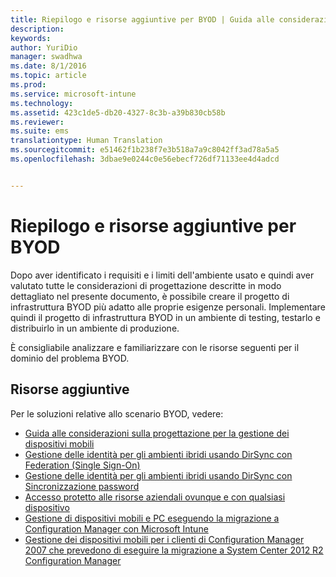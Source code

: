 ```yaml
---
title: Riepilogo e risorse aggiuntive per BYOD | Guida alle considerazioni sulla progettazione per BYOD
description: 
keywords: 
author: YuriDio
manager: swadhwa
ms.date: 8/1/2016
ms.topic: article
ms.prod: 
ms.service: microsoft-intune
ms.technology: 
ms.assetid: 423c1de5-db20-4327-8c3b-a39b830cb58b
ms.reviewer: 
ms.suite: ems
translationtype: Human Translation
ms.sourcegitcommit: e51462f1b238f7e3b518a7a9c8042ff3ad78a5a5
ms.openlocfilehash: 3dbae9e0244c0e56ebecf726df71133ee4d4adcd


---
```


# Riepilogo e risorse aggiuntive per BYOD

Dopo aver identificato i requisiti e i limiti dell'ambiente usato e quindi aver valutato tutte le considerazioni di progettazione descritte in modo dettagliato nel presente documento, è possibile creare il progetto di infrastruttura BYOD più adatto alle proprie esigenze personali. Implementare quindi il progetto di infrastruttura BYOD in un ambiente di testing, testarlo e distribuirlo in un ambiente di produzione.
 
È consigliabile analizzare e familiarizzare con le risorse seguenti per il dominio del problema BYOD.

## Risorse aggiuntive

Per le soluzioni relative allo scenario BYOD, vedere:

- [Guida alle considerazioni sulla progettazione per la gestione dei dispositivi mobili](http://aka.ms/mdmdcg)
- [Gestione delle identità per gli ambienti ibridi usando DirSync con Federation (Single Sign-On)](https://technet.microsoft.com/library/dn550987.aspx)
- [Gestione delle identità per gli ambienti ibridi usando DirSync con Sincronizzazione password](https://technet.microsoft.com/library/dn550986.aspx)
- [Accesso protetto alle risorse aziendali ovunque e con qualsiasi dispositivo](https://technet.microsoft.com/library/dn550982.aspx)
- [Gestione di dispositivi mobili e PC eseguendo la migrazione a Configuration Manager con Microsoft Intune](https://technet.microsoft.com/library/dn582037.aspx)
- [Gestione dei dispositivi mobili per i clienti di Configuration Manager 2007 che prevedono di eseguire la migrazione a System Center 2012 R2 Configuration Manager](https://technet.microsoft.com/library/dn508400.aspx)




<!--HONumber=Aug16_HO1-->


